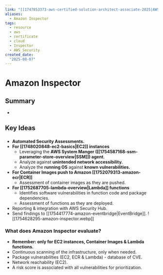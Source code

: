 ```yaml
---
link: "[[1747853373-aws-certified-solution-architect-associate-2025|AWS Certified Solution Architect Associate 2025]]"
aliases: 
  - Amazon Inspector
tags:
  - resource
  - aws
  - certificate
  - cloud
  - Inspector
  - AWS_Security
created_date:
  "2025-08-07"
---
```

# Amazon Inspector
## Summary
- 
## Key Ideas
### 
- **Automated Security Assessments.**
- **For [[1748020848-ec2-basics|EC2]] instances**
	- Leveraging the **AWS System Manger ([[1754587168-ssm-parameter-store-overview|SSM]]) agent**.
	- Analyze against **unintended network accessibility.**
	- Analyze the **running OS** against **known vulnerabilities.**
- **For Container Images push to Amazon [[1752079313-amazon-ecr|ECR]]**
	- Assessment of container images as they are pushed.
- **For [[1752687705-lambda-overview|Lambda]] functions**
	- Identifies software vulnerabilities in function code and package dependencies.
	- Assessment of functions as they are deployed.
- Reporting & integration with AWS Security Hub.
- Send findings to [[1754417774-amazon-eventbridge|EventBridge]].
![[1754628295-amazon-inspector.webp]]

### What does Amazon Inspector evaluate?
- **Remember: only for EC2 instances, Container Images & Lambda functions.**
- Continuous scanning of the infrastructure, only when needed.
- Package vulnerabilities (EC2, ECR & Lambda) - database of CVE.
- Network reachability (EC2).
- A risk score is associated with all vulnerabilities for prioritization.



